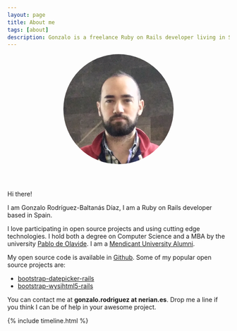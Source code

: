 ```yaml
---
layout: page
title: About me
tags: [about]
description: Gonzalo is a freelance Ruby on Rails developer living in Spain
---
```


<div class="article-cover" style='background: none'>
  <div style='text-align: center;'>
    <img src="/images/avatar3.png" class="image" style='border-radius: 999px;width: 250px;margin-bottom: 3em;'>
  </div>
</div>

Hi there!

I am Gonzalo Rodríguez-Baltanás Díaz, I am a Ruby on Rails developer based in Spain.

I love participating in open source projects and using cutting edge technologies. I hold both a degree on Computer Science and a MBA by the university [Pablo de Olavide](http://www.upo.es/). I am a [Mendicant University Alumni](http://mendicantuniversity.org/).

My open source code is available in [Github](https://github.com/Nerian). Some of my popular open source projects are:

* [bootstrap-datepicker-rails](https://github.com/Nerian/bootstrap-datepicker-rails)
* [bootstrap-wysihtml5-rails](https://github.com/Nerian/bootstrap-wysihtml5-rails)

You can contact me at **gonzalo.rodriguez at nerian.es**. Drop me a line if you think I can be of help in your awesome project.

{% include timeline.html %}